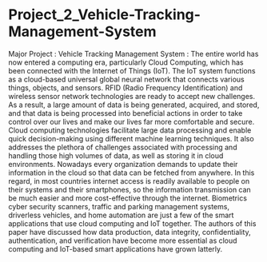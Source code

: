 # Project_2_Vehicle-Tracking-Management-System
Major Project : Vehicle Tracking Management System : The entire world has now entered a computing era, particularly Cloud Computing, which has been connected with the Internet of Things (IoT). The IoT system functions as a cloud-based universal global neural network that connects various things, objects, and sensors. RFID (Radio Frequency Identification) and wireless sensor network technologies are ready to accept new challenges. As a result, a large amount of data is being generated, acquired, and stored, and that data is being processed into beneficial actions in order to take control over our lives and make our lives far more comfortable and secure. Cloud computing technologies facilitate large data processing and enable quick decision-making using different machine learning techniques. It also addresses the plethora of challenges associated with processing and handling those high volumes of data, as well as storing it in cloud environments. Nowadays every organization demands to update their information in the cloud so that data can be fetched from anywhere. In this regard, in most countries internet access is readily available to people on their systems and their smartphones, so the information transmission can be much easier and more cost-effective through the internet. Biometrics cyber security scanners, traffic and parking management systems, driverless vehicles, and home automation are just a few of the smart applications that use cloud computing and IoT together. The authors of this paper have discussed how data production, data integrity, confidentiality, authentication, and verification have become more essential as cloud computing and IoT-based smart applications have grown latterly.
